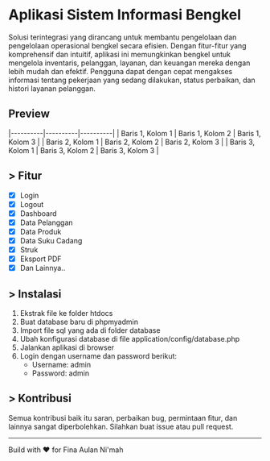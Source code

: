 # Aplikasi Sistem Informasi Bengkel
Solusi terintegrasi yang dirancang untuk membantu pengelolaan dan pengelolaan operasional bengkel secara efisien. Dengan fitur-fitur yang komprehensif dan intuitif, aplikasi ini memungkinkan bengkel untuk mengelola inventaris, pelanggan, layanan, dan keuangan mereka dengan lebih mudah dan efektif. Pengguna dapat dengan cepat mengakses informasi tentang pekerjaan yang sedang dilakukan, status perbaikan, dan histori layanan pelanggan.

## Preview
|----------|----------|----------|
| Baris 1, Kolom 1 | Baris 1, Kolom 2 | Baris 1, Kolom 3 |
| Baris 2, Kolom 1 | Baris 2, Kolom 2 | Baris 2, Kolom 3 |
| Baris 3, Kolom 1 | Baris 3, Kolom 2 | Baris 3, Kolom 3 |

## > Fitur
- [x] Login
- [x] Logout
- [x] Dashboard
- [x] Data Pelanggan
- [x] Data Produk
- [x] Data Suku Cadang
- [x] Struk
- [x] Eksport PDF
- [x] Dan Lainnya..

## > Instalasi
1. Ekstrak file ke folder htdocs
2. Buat database baru di phpmyadmin
3. Import file sql yang ada di folder database
4. Ubah konfigurasi database di file application/config/database.php
5. Jalankan aplikasi di browser
6. Login dengan username dan password berikut:
    - Username: admin
    - Password: admin

## > Kontribusi
Semua kontribusi baik itu saran, perbaikan bug, permintaan fitur, dan lainnya sangat diperbolehkan. Silahkan buat issue atau pull request.

---
Build with ♥️ for Fina Aulan Ni'mah
